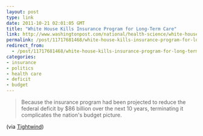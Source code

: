```yaml
---
layout: post
type: link
date: 2011-10-21 02:01:05 GMT
title: "White House Kills Insurance Program for Long-Term Care"
link: http://www.washingtonpost.com/national/health-science/white-house-kills-long-term-care-program/2011/10/14/gIQAVZLYkL_story.html
permalink: /post/11717681468/white-house-kills-insurance-program-for-long-term
redirect_from: 
  - /post/11717681468/white-house-kills-insurance-program-for-long-term
categories:
- insurance
- politics
- health care
- deficit
- budget
---
```

<blockquote>Because the insurance program had been projected to reduce the federal deficit by $86 billion over the next 10 years, terminating it complicates the nation's budget picture.</blockquote>
<p>(via <a href="http://tightwind.net/2011/10/white-house-kills-class-admits-bullshitting-us/">Tightwind</a>)</p>
